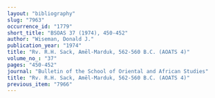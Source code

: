 ```yaml
---
layout: "bibliography"
slug: "7963"
occurrence_id: "1779"
short_title: "BSOAS 37 (1974), 450-452"
author: "Wiseman, Donald J."
publication_year: "1974"
title: "Rv. R.H. Sack, Amēl-Marduk, 562-560 B.C. (AOATS 4)"
volume_no_: "37"
pages: "450-452"
journal: "Bulletin of the School of Oriental and African Studies"
title: "Rv. R.H. Sack, Amēl-Marduk, 562-560 B.C. (AOATS 4)"
previous_item: "7966"
---
```

